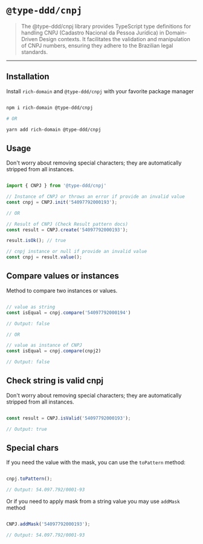 # `@type-ddd/cnpj`

> The @type-ddd/cnpj library provides TypeScript type definitions for handling CNPJ (Cadastro Nacional da Pessoa Jurídica) in Domain-Driven Design contexts. It facilitates the validation and manipulation of CNPJ numbers, ensuring they adhere to the Brazilian legal standards.

---

## Installation

Install `rich-domain` and `@type-ddd/cnpj` with your favorite package manager

```sh

npm i rich-domain @type-ddd/cnpj

# OR

yarn add rich-domain @type-ddd/cnpj

```

## Usage

Don't worry about removing special characters; they are automatically stripped from all instances.

```ts

import { CNPJ } from '@type-ddd/cnpj'

// Instance of CNPJ or throws an error if provide an invalid value
const cnpj = CNPJ.init('54097792000193');

// OR

// Result of CNPJ (Check Result pattern docs)
const result = CNPJ.create('54097792000193');

result.isOk(); // true

// cnpj instance or null if provide an invalid value
const cnpj = result.value();

```

## Compare values or instances

Method to compare two instances or values.

```ts

// value as string 
const isEqual = cnpj.compare('54097792000194')

// Output: false

// OR

// value as instance of CNPJ
const isEqual = cnpj.compare(cnpj2)

// Output: false

```

## Check string is valid cnpj

Don't worry about removing special characters; they are automatically stripped from all instances.

```ts

const result = CNPJ.isValid('54097792000193');

// Output: true

```

## Special chars

If you need the value with the mask, you can use the `toPattern` method:

```ts

cnpj.toPattern();

// Output: 54.097.792/0001-93

```

Or if you need to apply mask from a string value you may use `addMask` method


```ts

CNPJ.addMask('54097792000193');

// Output: 54.097.792/0001-93

```
